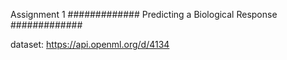 Assignment 1
#############
Predicting a Biological Response
#############

dataset: https://api.openml.org/d/4134
 
 
